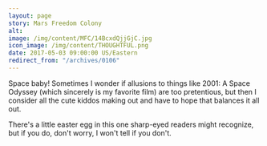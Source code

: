 ```yaml
---
layout: page
story: Mars Freedom Colony
alt:
image: /img/content/MFC/14BcxdQjjGjC.jpg
icon_image: /img/content/THOUGHTFUL.png
date: 2017-05-03 09:00:00 US/Eastern
redirect_from: "/archives/0106"
---
```

Space baby! Sometimes I wonder if allusions to things like 2001: A Space Odyssey (which sincerely is my favorite film) are too pretentious, but then I consider all the cute kiddos making out and have to hope that balances it all out.

There's a little easter egg in this one sharp-eyed readers might recognize, but if you do, don't worry, I won't tell if you don't.
